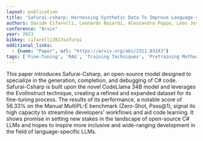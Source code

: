 ```yaml
---
layout: publication
title: 'Safurai-csharp: Harnessing Synthetic Data To Improve Language-specific Code LLM'
authors: Davide Cifarelli, Leonardo Boiardi, Alessandro Puppo, Leon Jovanovic
conference: "Arxiv"
year: 2023
bibkey: cifarelli2023safurai
additional_links:
  - {name: "Paper", url: "https://arxiv.org/abs/2311.03243"}
tags: ['Fine-Tuning', 'RAG', 'Training Techniques', 'Pretraining Methods']
---
```

This paper introduces Safurai-Csharp, an open-source model designed to
specialize in the generation, completion, and debugging of C# code.
Safurai-Csharp is built upon the novel CodeLlama 34B model and leverages the
EvolInstruct technique, creating a refined and expanded dataset for its
fine-tuning process. The results of its performance, a notable score of 56.33%
on the Manual MultiPL-E benchmark (Zero-Shot, Pass@1), signal its high capacity
to streamline developers' workflows and aid code learning. It shows promise in
setting new stakes in the landscape of open-source C# LLMs and hopes to inspire
more inclusive and wide-ranging development in the field of language-specific
LLMs.
